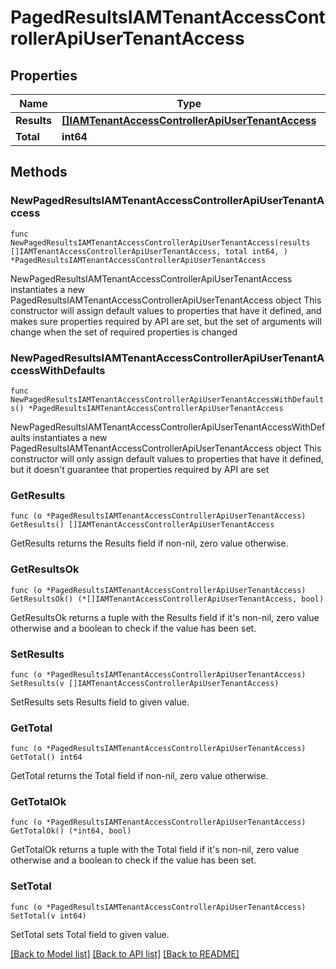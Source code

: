 # PagedResultsIAMTenantAccessControllerApiUserTenantAccess

## Properties

Name | Type | Description | Notes
------------ | ------------- | ------------- | -------------
**Results** | [**[]IAMTenantAccessControllerApiUserTenantAccess**](IAMTenantAccessControllerApiUserTenantAccess.md) |  | 
**Total** | **int64** |  | 

## Methods

### NewPagedResultsIAMTenantAccessControllerApiUserTenantAccess

`func NewPagedResultsIAMTenantAccessControllerApiUserTenantAccess(results []IAMTenantAccessControllerApiUserTenantAccess, total int64, ) *PagedResultsIAMTenantAccessControllerApiUserTenantAccess`

NewPagedResultsIAMTenantAccessControllerApiUserTenantAccess instantiates a new PagedResultsIAMTenantAccessControllerApiUserTenantAccess object
This constructor will assign default values to properties that have it defined,
and makes sure properties required by API are set, but the set of arguments
will change when the set of required properties is changed

### NewPagedResultsIAMTenantAccessControllerApiUserTenantAccessWithDefaults

`func NewPagedResultsIAMTenantAccessControllerApiUserTenantAccessWithDefaults() *PagedResultsIAMTenantAccessControllerApiUserTenantAccess`

NewPagedResultsIAMTenantAccessControllerApiUserTenantAccessWithDefaults instantiates a new PagedResultsIAMTenantAccessControllerApiUserTenantAccess object
This constructor will only assign default values to properties that have it defined,
but it doesn't guarantee that properties required by API are set

### GetResults

`func (o *PagedResultsIAMTenantAccessControllerApiUserTenantAccess) GetResults() []IAMTenantAccessControllerApiUserTenantAccess`

GetResults returns the Results field if non-nil, zero value otherwise.

### GetResultsOk

`func (o *PagedResultsIAMTenantAccessControllerApiUserTenantAccess) GetResultsOk() (*[]IAMTenantAccessControllerApiUserTenantAccess, bool)`

GetResultsOk returns a tuple with the Results field if it's non-nil, zero value otherwise
and a boolean to check if the value has been set.

### SetResults

`func (o *PagedResultsIAMTenantAccessControllerApiUserTenantAccess) SetResults(v []IAMTenantAccessControllerApiUserTenantAccess)`

SetResults sets Results field to given value.


### GetTotal

`func (o *PagedResultsIAMTenantAccessControllerApiUserTenantAccess) GetTotal() int64`

GetTotal returns the Total field if non-nil, zero value otherwise.

### GetTotalOk

`func (o *PagedResultsIAMTenantAccessControllerApiUserTenantAccess) GetTotalOk() (*int64, bool)`

GetTotalOk returns a tuple with the Total field if it's non-nil, zero value otherwise
and a boolean to check if the value has been set.

### SetTotal

`func (o *PagedResultsIAMTenantAccessControllerApiUserTenantAccess) SetTotal(v int64)`

SetTotal sets Total field to given value.



[[Back to Model list]](../README.md#documentation-for-models) [[Back to API list]](../README.md#documentation-for-api-endpoints) [[Back to README]](../README.md)



